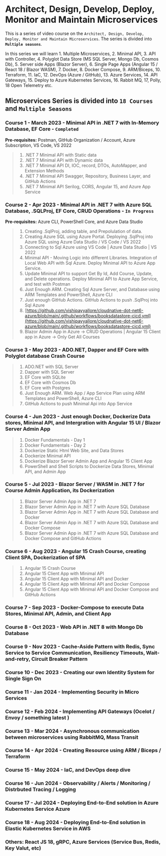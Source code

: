 # Architect, Design, Develop, Deploy, Monitor and Maintain Microservices

This is a series of video course on the `Architect, Design, Develop, Deploy, Monitor and Maintain Microservices`. The series is divided into **`Multiple seasons`**.

In this series we will learn 1. Multiple Microservices, 2. Minimal API, 3. API with Controller, 4. Polyglot Data Store (MS SQL Server, Mongo Db, Cosmos Db), 5. Server side Apps (Blazor Server), 6. Single Page Apps (Angular 15 / React 18 / Blazor WASM), 7. Docker, 8. Docker Compose, 9. ARM/Biceps, 10. Terraform, 11. IaC, 12. DevOps (Azure / GitHub), 13. Azure Services, 14. API Gateways, 15. Deploy to Azure Kubernetes Services, 16. Rabbit MQ, 17, Polly, 18 Open Telemetry etc.

## Microservices Series is divided into `18 Courses` and `Multiple Seasons`

### Course **1** - March 2023 - Minimal API in .NET 7 with In-Memory Database, EF Core - **`Completed`**

**Pre-requisites:** Postman, GitHub Organization / Account, Azure Subscription, VS Code, VS 2022

> 1. .NET 7 Minimal API with Static data
> 1. .NET 7 Minimal API with Dynamic data
> 1. .NET 7 Minimal API DI, IOC, record, DTOs, AutoMapper, and Extension Methods
> 1. .NET 7 Minimal API Swagger, Repository, Business Layer, and GitHub Actions
> 1. .NET 7 Minimal API Serilog, CORS, Angular 15, and Azure App Service

### Course **2** - Apr 2023 - Minimal API in .NET 7 with Azure SQL Database, .SQLProj, EF Core, CRUD Operations - **`In Progress`**

**Pre-requisites:**  Azure CLI, PowerShell Core, and Azure Data Studio

> 1. Creating .SqlProj, adding table, and Prepolulation of data.
> 1. Creating Azure SQL using Azure Portal. Deploying .SqlProj into Azure SQL using Azure Data Studio / VS Code / VS 2022
> 1. Connecting to Sql Azure using VS Code | Azure Data Studio | VS 2022
> 1. Minimal API - Moving Logic into different Libraries. Integration of Local Web API with Sql Azure. Deploy Minimal API to Azure App Service.
> 1. Update Minimal API to support Get By Id, Add Course, Update, and Delete operations. Deploy Minimal API to Azure App Service, and test with Postman
> 1. Just Enough ARM. Creating Sql Azure Server, and Database using ARM Templates and PowerShell, Azure CLI
> 1. Just enough GitHub Actions. GitHub Actions to push .SqlProj into Sql Azure
> 1. [https://github.com/vishipayyallore/cloudnative-dot-net6-azure/blob/main/.github/workflows/booksdatastore-cicd.yml](https://github.com/vishipayyallore/cloudnative-dot-net6-azure/blob/main/.github/workflows/booksdatastore-cicd.yml)
> 1. Blazor Admin App in Azure -> CRUD Operations | Angular 15 Client app in Azure -> Only Get All Courses

### Course **3** - May 2023 - ADO.NET, Dapper and EF Core with Polyglot database Crash Course

> 1. ADO.NET with SQL Server
> 1. Dapper with SQL Server
> 1. EF Core with SQLite
> 1. EF Core with Cosmos Db
> 1. EF Core with Postgres
> 1. Just Enough ARM. Web App / App Service Plan using ARM Templates and PowerShell, Azure CLI
> 1. GitHub Actions to push Minimal Api into App Service

### Course **4** - Jun 2023 - Just enough Docker, Dockerize Data stores, Minimal API, and Intergration with Angular 15 UI / Blazor Server Admin App

> 1. Docker Fundamentals - Day 1
> 1. Docker Fundamentals - Day 2
> 1. Dockerize Static Html Web Site, and Data Stores
> 1. Dockerize Minimal API
> 1. Dockerize Blazor Server Admin App and Angular 15 Client App
> 1. PowerShell and Shell Scripts to Dockerize Data Stores, Minimal API, and Admin App

### Course **5** - Jul 2023 - Blazor Server / WASM in .NET 7 for Course Admin Application, its Dockerization

> 1. Blazor Server Admin App in .NET 7
> 1. Blazor Server Admin App in .NET 7 with Azure SQL Database
> 1. Blazor Server Admin App in .NET 7 with Azure SQL Database and Docker
> 1. Blazor Server Admin App in .NET 7 with Azure SQL Database and Docker Compose
> 1. Blazor Server Admin App in .NET 7 with Azure SQL Database and Docker Compose and GitHub Actions

### Course **6** - Aug 2023 - Angular 15 Crash Course, creating Client SPA, Dockerization of SPA

> 1. Angular 15 Crash Course
> 1. Angular 15 Client App with Minimal API
> 1. Angular 15 Client App with Minimal API and Docker
> 1. Angular 15 Client App with Minimal API and Docker Compose
> 1. Angular 15 Client App with Minimal API and Docker Compose and GitHub Actions

### Course **7** - Sep 2023 - Docker-Compose to execute Data Stores, Minimal API, Admin, and Client App

### Course **8** - Oct 2023 - Web API in .NET 8 with Mongo Db Database

### Course **9** - Nov 2023 - Cache-Aside Pattern with Redis, Sync Service to Service Communication, Resiliency Timeouts, Wait-and-retry, Circuit Breaker Pattern

### Course 10 - Dec 2023 - Creating our own Identity System for Single Sign On

### Course 11 - Jan 2024 - Implementing Security in Micro Services

### Course 12 - Feb 2024 - Implementing API Gateways (Ocelot / Envoy / something latest )

### Course 13 - Mar 2024 - Asynchronous communication between microservices using RabbitMQ, Mass Transit

### Course 14 - Apr 2024 - Creating Resource using ARM / Biceps / Terraform

### Course 15 - May 2024 - IaC, and DevOps deep dive

### Course 16 - Jun 2024 - Observability / Alerts / Monitoring / Distrbuted Tracing / Logging

### Course 17 - Jul 2024 - Deploying End-to-End solution in Azure Kubernetes Service Azure

### Course 18 - Aug 2024 - Deploying End-to-End solution in Elastic Kubernetes Service in AWS

### Others: React JS 18, gRPC, Azure Services (Service Bus, Redis, Key Valut, etc)

<!--

**Here are some ideas to get you started:**

🙋‍♀️ A short introduction - what is your organization all about?
🌈 Contribution guidelines - how can the community get involved?
👩‍💻 Useful resources - where can the community find your docs? Is there anything else the community should know?
🍿 Fun facts - what does your team eat for breakfast?
🧙 Remember, you can do mighty things with the power of [Markdown](https://docs.github.com/github/writing-on-github/getting-started-with-writing-and-formatting-on-github/basic-writing-and-formatting-syntax)
-->
